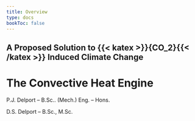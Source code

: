 ```yaml
---
title: Overview
type: docs
bookToc: false
---
```


## A Proposed Solution to {{< katex >}}{CO_2}{{< /katex >}} Induced Climate Change

# The Convective Heat Engine

P.J. Delport – B.Sc.. (Mech.) Eng. – Hons.

D.S. Delport – B.Sc., M.Sc.
